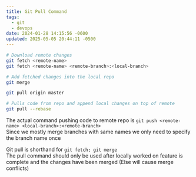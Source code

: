 ```yaml
---
title: Git Pull Command
tags:
  - git
  - devops
date: 2024-01-28 14:15:56 -0600
updated: 2025-05-05 20:44:11 -0500
---
```


````bash
# Download remote changes
git fetch <remote-name>
git fetch <remote-name> <remote-branch>:<local-branch>

# Add fetched changes into the local repo
git merge

git pull origin master

# Pulls code from repo and append local changes on top of remote
git pull --rebase
````

The actual command  pushing code to remote repo is `git push <remote-name> <local-branch>:<remote-branch>`  
Since we mostly merge branches with same names we only need to specify the branch name once

Git pull is shorthand for `git fetch; git merge`  
The pull command should only be used after locally worked on feature is complete and the changes have been merged (Else will cause merge conflicts)

